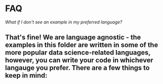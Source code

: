 # FAQ

*What if I don't see an example in my preferred language?*

That's fine! We are language agnostic - the examples in this folder are written in some of the more popular data science-related languages, however, you can write your code in whichever langauge you prefer. There are a few things to keep in mind:
- 
